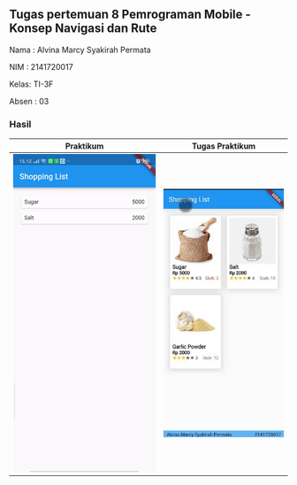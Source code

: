 ## Tugas pertemuan 8 Pemrograman Mobile - Konsep Navigasi dan Rute #

Nama : Alvina Marcy Syakirah Permata

NIM : 2141720017

Kelas: TI-3F

Absen : 03

### Hasil
| Praktikum | Tugas Praktikum|
| :---: | :---: |
| ![](https://github.com/Marcysp/2141720017-mobile-2023/blob/main/week-08/docs/ezgif.com-video-to-gif.gif) | ![](https://github.com/Marcysp/2141720017-mobile-2023/blob/main/week-08/docs/ezgif.com-video-to-gif%20(1).gif) |



